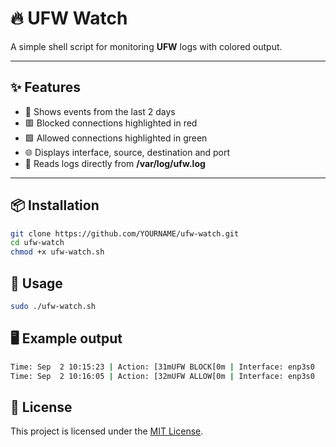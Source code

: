# 🔥 UFW Watch

A simple shell script for monitoring **UFW** logs with colored output.

---

## ✨ Features
- 📅 Shows events from the last 2 days
- 🟥 Blocked connections highlighted in red
- 🟩 Allowed connections highlighted in green
- 🌐 Displays interface, source, destination and port
- 📖 Reads logs directly from **/var/log/ufw.log**

---

## 📦 Installation

```bash
git clone https://github.com/YOURNAME/ufw-watch.git
cd ufw-watch
chmod +x ufw-watch.sh
```

## 🚀 Usage

```bash
sudo ./ufw-watch.sh
```

## 🖥️ Example output

```bash
Time: Sep  2 10:15:23 | Action: [31mUFW BLOCK[0m | Interface: enp3s0   | Source: 10.0.113.45   | Destination: 192.168.1.10   | Port: 22
Time: Sep  2 10:16:05 | Action: [32mUFW ALLOW[0m | Interface: enp3s0   | Source: 160.51.100.77  | Destination: 192.168.1.10   | Port: 443
```

## 📄 License
This project is licensed under the [MIT License](LICENSE).
